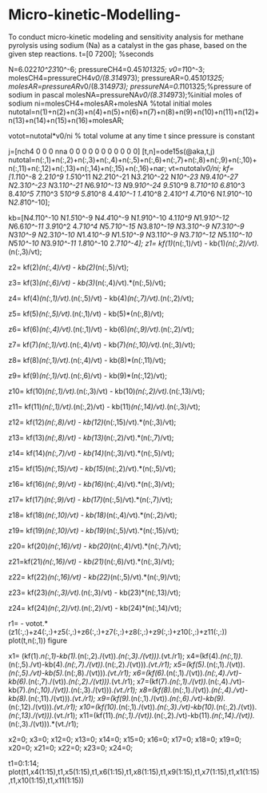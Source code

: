 # Micro-kinetic-Modelling-
To conduct micro-kinetic modeling and sensitivity analysis for methane pyrolysis using sodium (Na) as a catalyst in the gas phase, based on the given step reactions.
t=[0 7200]; %seconds

N=6.022*10^23*10^-6; 
pressureCH4=0.45*101325; 
v0=1*10^-3; 
molesCH4=pressureCH4*v0/(8.314*973); 
pressureAR=0.45*101325;
molesAR=pressureAR*v0/(8.314*973);
pressureNA=0.1*101325;%pressure of sodium in pascal
molesNA=pressureNA*v0/(8.314*973);%initial moles of sodium
ni=molesCH4+molesAR+molesNA %total initial moles
nutotal=n(1)+n(2)+n(3)+n(4)+n(5)+n(6)+n(7)+n(8)+n(9)+n(10)+n(11)+n(12)+n(13)+n(14)+n(15)+n(16)+molesAR;

votot=nutotal*v0/ni % total volume at any time t since pressure is constant

j=[nch4 0 0 0 nna 0 0 0 0 0 0 0 0 0 0 0]
[t,n]=ode15s(@aka,t,j)
nutotal=n(:,1)+n(:,2)+n(:,3)+n(:,4)+n(:,5)+n(:,6)+n(:,7)+n(:,8)+n(:,9)+n(:,10)+n(:,11)+n(:,12)+n(:,13)+n(:,14)+n(:,15)+n(:,16)+nar;
vt=nutotal*v0/ni;
kf=[1.1*10^-8 2.2*10^9 1.5*10^11 N*2.2*10^-21 N*3.2*10^-22 N*10^-23 N*9.4*10^-27 N*2.3*10^-23 N*3.1*10^-21 N*6.9*10^-13 N*9.9*10^-24 9.5*10^9 8.7*10^10 6.8*10^3 8.4*10^5 7.1*10^3 5*10^9 5.8*10^8 4.4*10^-1 1.4*10^8 2.4*10^1 4.7*10^6 N*1.9*10^-10 N*2.8*10^-10];

kb=[N*4.1*10^-10 N*1.5*10^-9  N*4.4*10^-9 N*1.9*10^-10 4.1*10^9 N*1.9*10^-12 N*6.6*10^-11 3.9*10^2 4.7*10^4 N*5.7*10^-15 N*3.8*10^-19 N*3.3*10^-9 N*7.3*10^-9 N*3*10^-9  N*2.3*10^-10 N*1.4*10^-9 N*1.5*10^-9 N*3.1*10^-9 N*3.7*10^-12 N*5.1*10^-10 N*5*10^-10 N*3.9*10^-11 1.8*10^-10 2.7*10^-4];
z1= kf(1)*(n(:,1)/vt) - kb(1)*(n(:,2)/vt).*(n(:,3)/vt);

z2= kf(2)*(n(:,4)/vt) - kb(2)*(n(:,5)/vt);

z3= kf(3)*(n(:,6)/vt)  - kb(3)*(n(:,4)/vt).*(n(:,5)/vt);

z4=  kf(4)*(n(:,1)/vt).*(n(:,5)/vt) - kb(4)*(n(:,7)/vt).*(n(:,2)/vt);

z5= kf(5)*(n(:,5)/vt).*(n(:,1)/vt) - kb(5)*(n(:,8)/vt);

z6= kf(6)*(n(:,4)/vt).*(n(:,1)/vt) - kb(6)*(n(:,9)/vt).*(n(:,2)/vt);

z7= kf(7)*(n(:,1)/vt).*(n(:,4)/vt) - kb(7)*(n(:,10)/vt).*(n(:,3)/vt);

z8= kf(8)*(n(:,1)/vt).*(n(:,4)/vt)  - kb(8)*(n(:,11)/vt);

z9= kf(9)*(n(:,1)/vt).*(n(:,6)/vt) - kb(9)*(n(:,12)/vt);

z10=  kf(10)*(n(:,1)/vt).*(n(:,3)/vt)  - kb(10)*(n(:,2)/vt).*(n(:,13)/vt);

z11=  kf(11)*(n(:,1)/vt).*(n(:,2)/vt) - kb(11)*(n(:,14)/vt).*(n(:,3)/vt);

z12= kf(12)*(n(:,8)/vt) - kb(12)*(n(:,15)/vt).*(n(:,3)/vt);

z13= kf(13)*(n(:,8)/vt) - kb(13)*(n(:,2)/vt).*(n(:,7)/vt);

z14=  kf(14)*(n(:,7)/vt) - kb(14)*(n(:,3)/vt).*(n(:,5)/vt);

z15=  kf(15)*(n(:,15)/vt) - kb(15)*(n(:,2)/vt).*(n(:,5)/vt);

z16=  kf(16)*(n(:,9)/vt) - kb(16)*(n(:,4)/vt).*(n(:,3)/vt);

z17= kf(17)*(n(:,9)/vt) - kb(17)*(n(:,5)/vt).*(n(:,7)/vt);

z18= kf(18)*(n(:,10)/vt)  - kb(18)*(n(:,4)/vt).*(n(:,2)/vt);

z19= kf(19)*(n(:,10)/vt)  - kb(19)*(n(:,5)/vt).*(n(:,15)/vt);

z20= kf(20)*(n(:,16)/vt)  - kb(20)*(n(:,4)/vt).*(n(:,7)/vt);

z21=kf(21)*(n(:,16)/vt)  - kb(21)*(n(:,6)/vt).*(n(:,3)/vt);

z22= kf(22)*(n(:,16)/vt)  - kb(22)*(n(:,5)/vt).*(n(:,9)/vt);

z23= kf(23)*(n(:,3)/vt).*(n(:,3)/vt) - kb(23)*(n(:,13)/vt);

z24= kf(24)*(n(:,2)/vt).*(n(:,2)/vt) - kb(24)*(n(:,14)/vt);

r1= - votot.*(z1(:,:)+z4(:,:)+z5(:,:)+z6(:,:)+z7(:,:)+z8(:,:)+z9(:,:)+z10(:,:)+z11(:,:))
plot(t,n(:,1))
figure

x1= (kf(1).*n(:,1)-kb(1).*(n(:,2)./(vt)).*(n(:,3)./(vt))).*(vt./r1);
x4=(kf(4).*(n(:,1)).*(n(:,5)./vt)-kb(4).*(n(:,7)./(vt)).*(n(:,2)./(vt))).*(vt./r1);
x5=(kf(5).*(n(:,1)./(vt)).*(n(:,5)./vt)-kb(5).*(n(:,8)./(vt))).*(vt./r1);
x6=(kf(6).*(n(:,1)./(vt)).*(n(:,4)./vt)-kb(6).*(n(:,7)./(vt)).*(n(:,2)./(vt))).*(vt./r1);
x7=(kf(7).*(n(:,1)./(vt)).*(n(:,4)./vt)-kb(7).*(n(:,10)./(vt)).*(n(:,3)./(vt))).*(vt./r1);
x8=(kf(8).*(n(:,1)./(vt)).*(n(:,4)./vt)-kb(8).*(n(:,11)./(vt))).*(vt./r1);
x9=(kf(9).*(n(:,1)./(vt)).*(n(:,6)./vt)-kb(9).*(n(:,12)./(vt))).*(vt./r1);
x10=(kf(10).*(n(:,1)./(vt)).*(n(:,3)./vt)-kb(10).*(n(:,2)./(vt)).*(n(:,13)./(vt))).*(vt./r1);
x11=(kf(11).*(n(:,1)./(vt)).*(n(:,2)./vt)-kb(11).*(n(:,14)./(vt)).*(n(:,3)./(vt))).*(vt./r1);

x2=0;
x3=0;
x12=0;
x13=0;
x14=0;
x15=0;
x16=0;
x17=0;
x18=0;
x19=0;
x20=0;
x21=0;
x22=0;
x23=0;
x24=0;

t1=0:1:14;
plot(t1,x4(1:15),t1,x5(1:15),t1,x6(1:15),t1,x8(1:15),t1,x9(1:15),t1,x7(1:15),t1,x1(1:15),t1,x10(1:15),t1,x11(1:15))
